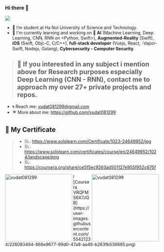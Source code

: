 ### Hi there 👋

<!--
**vudat081299/vudat081299** is a ✨ _special_ ✨ repository because its `README.md` (this file) appears on your GitHub profile.

Here are some ideas to get you started:

- Link emoji on github: https://www.webfx.com/tools/emoji-cheat-sheet/ 

- 🔭 I’m currently working on ...
- 🌱 I’m currently learning ...
- 👯 I’m looking to collaborate on ...
- 🤔 I’m looking for help with ...
- 💬 Ask me about ...
- 📫 How to reach me: ...
- 😄 Pronouns: ...
- ⚡ Fun fact: ...
-->

![](https://komarev.com/ghpvc/?username=your-github-username&style=flat-square)

- :honeybee: I’m student at Ha Noi University of Science and Technology.
- :pig_nose: I'm currently learning and working on :brain: **AI** (Machine Learning, Deep Learning, CNN, RNN on <Python, Swift>), **Augmented-Reality** (Swift), **iOS** (Swift, Objc-C, C/C++), **full-stack developer** (Vuejs, React, :droplet:Vapor-Swift, Nodejs, Golang), **Cybersecurity - Computer Security**.
> ## :rocket: If you interested in any subject i mention above for **Research purposes** especially Deep Learning (CNN - RNN), contact me to approach my **over 27+ private projects and repos**.
- :cyclone: Reach me: <a href="vudat081299@gmail.com" target="_blank">vudat081299@gmail.com</a>
- :umbrella: More about me: <a href="https://github.com/vudat081299" target="_blank">https://github.com/vudat081299</a>
##	**:bookmark: My Certificate**
> - SL: https://www.sololearn.com/Certificate/1023-24649952/jpg
> - SL: https://www.sololearn.com/certificates/course/en/24649952/1024/landscape/png
> - SL: https://coursera.org/share/ce5f5ec9263ad501127e955f952c675f

<div height="220px" style="display:block;">
  <img align="left" height="220px" src="https://github-readme-stats.vercel.app/api/top-langs/?username=vudat081299&layout=compact&hide=html&layout=compact" alt="vudat081299"/>
  <img align="right" height="220px" src="https://github-readme-stats.vercel.app/api?username=vudat081299&show_icons=true" alt="vudat081299"/>
</div>
![Coursera VRQFMS6X7JQB](https://user-images.githubusercontent.com/55421234/226083494-866e9677-99d0-47a8-aa46-b263fb539885.png)

<div style="display:block;">
<!--   ![cert-1023-24649952](https://user-images.githubusercontent.com/55421234/149750560-6fe84e0a-57b0-464a-a2a8-7a149891da58.jpg) -->
<!--   ![cert-24649952-1024](https://user-images.githubusercontent.com/55421234/150290176-1d025e2b-14cc-455a-b391-4a633dc92327.png) -->
  
<!--   <img width="49%" src="https://www.sololearn.com/certificates/course/en/24649952/1024/landscape/png"> -->
<!--   <img width="49%" src="https://www.sololearn.com/Certificate/1023-24649952/jpg"> -->
</div>

